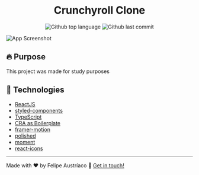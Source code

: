 <h1 align="center">Crunchyroll Clone</h1>

<p align="center">
  <img alt="Github top language" src="https://img.shields.io/github/languages/top/w1redl4in/crunchyroll-clone" />
  <img alt="Github last commit" src="https://img.shields.io/github/last-commit/w1redl4in/crunchyroll-clone" />
</p>

![App Screenshot](https://cdn.discordapp.com/attachments/689545226120986626/824031265408942120/unknown.png)

## :fire: Purpose

This project was made for study purposes

## :rocket: Technologies

- [ReactJS](https://reactjs.org/)
- [styled-components](https://styled-components.com/)
- [TypeScript](https://www.typescriptlang.org/)
- [CRA as Boilerplate](https://create-react-app.dev/)
- [framer-motion](https://www.framer.com/motion/)
- [polished](https://polished.js.org/)
- [moment](https://momentjs.com/)
- [react-icons](https://react-icons.github.io/react-icons/)

---

Made with ♥ by Felipe Austríaco :wave: [Get in touch!](https://felipeaustriaco.dev/)


